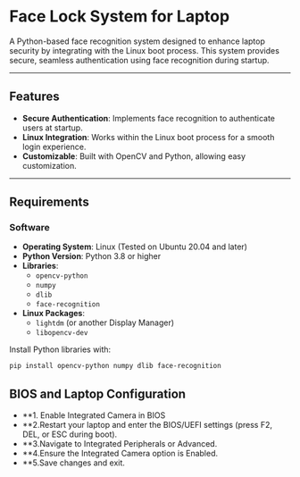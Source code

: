 # Face Lock System for Laptop

A Python-based face recognition system designed to enhance laptop security by integrating with the Linux boot process. This system provides secure, seamless authentication using face recognition during startup.

---

## Features

- **Secure Authentication**: Implements face recognition to authenticate users at startup.
- **Linux Integration**: Works within the Linux boot process for a smooth login experience.
- **Customizable**: Built with OpenCV and Python, allowing easy customization.

---

## Requirements

### Software
- **Operating System**: Linux (Tested on Ubuntu 20.04 and later)
- **Python Version**: Python 3.8 or higher
- **Libraries**:
  - `opencv-python`
  - `numpy`
  - `dlib`
  - `face-recognition`
- **Linux Packages**:
  - `lightdm` (or another Display Manager)
  - `libopencv-dev`

Install Python libraries with:
```bash
pip install opencv-python numpy dlib face-recognition

```
## BIOS and Laptop Configuration
- **1. Enable Integrated Camera in BIOS
- **2.Restart your laptop and enter the BIOS/UEFI settings (press F2, DEL, or ESC during boot).
- **3.Navigate to Integrated Peripherals or Advanced.
- **4.Ensure the Integrated Camera option is Enabled.
- **5.Save changes and exit.
